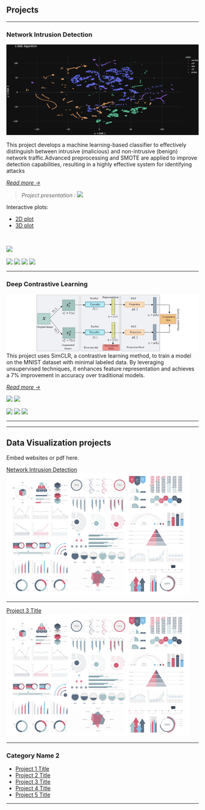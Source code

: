 ## Projects

---

### Network Intrusion Detection

<img src="projects/Network_intrusion/figures/screenshots/tsne_2D_dark_5000.png?raw=true"/>

This project develops a machine learning-based classifier to effectively distinguish between intrusive (malicious) and non-intrusive (benign) network traffic.Advanced preprocessing and SMOTE are applied to improve detection capabilities, resulting in a highly effective system for identifying attacks

[*Read more →*](/projects/Network_intrusion/Network_intrusion.md)

> *Project presentation :*
[![](https://img.shields.io/badge/Animated_presentation-grey?logo=Canva)](https://www.canva.com/design/DAGBT2SaVYM/TflYMLkLgUNVdMI1IJC9Hg/view?utm_content=DAGBT2SaVYM&utm_campaign=designshare&utm_medium=link&utm_source=editor)

Interactive plots:
- [2D plot](projects/Network_intrusion/figures/html/tsne_dark_5000.html)
- [3D plot](projects/Network_intrusion/figures/html/tsne_white3D_5000.html)

<br>

[![](https://img.shields.io/badge/Github_repository-black?logo=Github)](https://github.com/AhmedOsman00py/Network-Intrusion-Detection)

![](https://img.shields.io/badge/Python-white?logo=Python)
![](https://img.shields.io/badge/Scikit_learn-white?logo=Scikit-learn)
![](https://img.shields.io/badge/Pandas-white?logo=Pandas)
![](https://img.shields.io/badge/Plotly-white?logo=Plotly)



---

### Deep Contrastive Learning

<img src="projects/SimCLR/SimCLR.png?raw=true"/>
This project uses SimCLR, a contrastive learning method, to train a model on the MNIST dataset with minimal labeled data. By leveraging unsupervised techniques, it enhances feature representation and achieves a 7% improvement in accuracy over traditional models.

[*Read more →*](/projects/SimCLR/SimCLR.md)

[![](https://img.shields.io/badge/Read_report-grey?logo=Pdf)](/projects/SimCLR/SimCLR_Report.pdf)
[![](https://img.shields.io/badge/Github_repository-black?logo=Github)](https://github.com/AhmedOsman00py/deep-contrastive-learning)

![](https://img.shields.io/badge/Python-white?logo=Python)
![](https://img.shields.io/badge/PyTorch-white?logo=PyTorch)
![](https://img.shields.io/badge/Jupyter-white?logo=Jupyter)

---




---
## Data Visualization projects
Embed websites or pdf here.

[Network Intrusion Detection](/pdf/sample_presentation.pdf)
<img src="images/dummy_thumbnail.jpg?raw=true"/>

---
[Project 3 Title](http://example.com/)
<img src="images/dummy_thumbnail.jpg?raw=true"/>

---

### Category Name 2

- [Project 1 Title](http://example.com/)
- [Project 2 Title](http://example.com/)
- [Project 3 Title](http://example.com/)
- [Project 4 Title](http://example.com/)
- [Project 5 Title](http://example.com/)

---